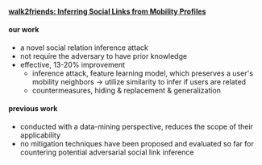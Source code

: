#### [walk2friends: Inferring Social Links from Mobility Profiles ](https://acmccs.github.io/papers/p1943-backesA.pdf)

#### our work

- a novel social relation inference attack
- not require the adversary to have prior knowledge
- effective, 13-20% improvement
  - inference attack, feature learning model, which preserves a user's mobility neighbors -> utilize similarity to infer if users are related
  - countermeasures, hiding & replacement & generalization

#### previous work

- conducted with a data-mining perspective, reduces the scope of their applicability
- no mitigation techniques have been proposed and evaluated so far for countering potential adversarial social link inference